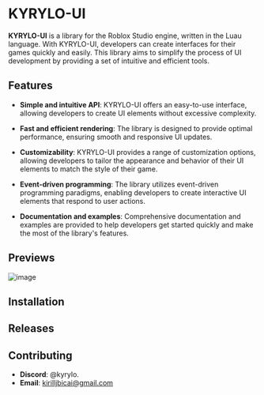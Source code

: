 # KYRYLO-UI
**KYRYLO-UI** is a library for the Roblox Studio engine, written in the Luau language. With KYRYLO-UI, developers can create interfaces for their games quickly and easily. This library aims to simplify the process of UI development by providing a set of intuitive and efficient tools.

## Features
* **Simple and intuitive API**: KYRYLO-UI offers an easy-to-use interface, allowing developers to create UI elements without excessive complexity.
  
* **Fast and efficient rendering**: The library is designed to provide optimal performance, ensuring smooth and responsive UI updates.
  
* **Customizability**: KYRYLO-UI provides a range of customization options, allowing developers to tailor the appearance and behavior of their UI elements to match the style of their game.
  
* **Event-driven programming**: The library utilizes event-driven programming paradigms, enabling developers to create interactive UI elements that respond to user actions.
  
* **Documentation and examples**: Comprehensive documentation and examples are provided to help developers get started quickly and make the most of the library's features.

## Previews
![image](https://github.com/KIRILLUSHKA123/KYRYLO-UI/assets/60113306/22cfb44e-2763-41de-bee7-2b8530efdf34)


## Installation


## Releases


## Contributing
* **Discord**: @kyrylo.
* **Email**: kirilljbicai@gmail.com

